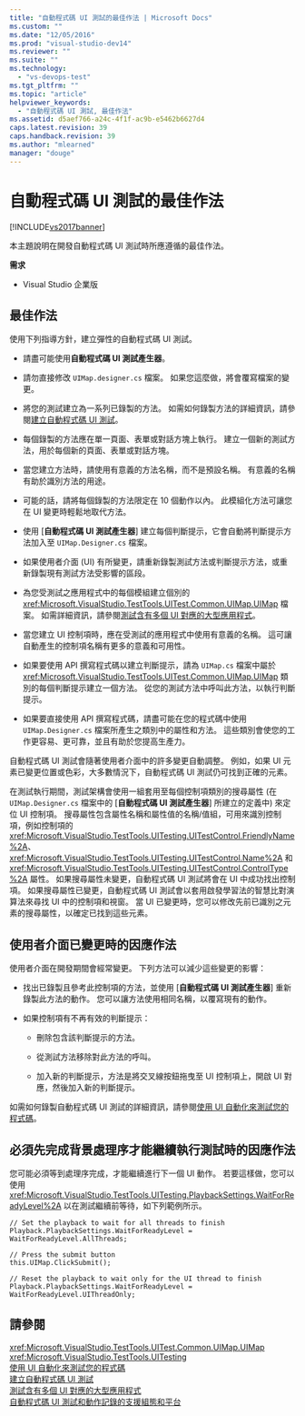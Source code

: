 ```yaml
---
title: "自動程式碼 UI 測試的最佳作法 | Microsoft Docs"
ms.custom: ""
ms.date: "12/05/2016"
ms.prod: "visual-studio-dev14"
ms.reviewer: ""
ms.suite: ""
ms.technology: 
  - "vs-devops-test"
ms.tgt_pltfrm: ""
ms.topic: "article"
helpviewer_keywords: 
  - "自動程式碼 UI 測試, 最佳作法"
ms.assetid: d5aef766-a24c-4f1f-ac9b-e5462b6627d4
caps.latest.revision: 39
caps.handback.revision: 39
ms.author: "mlearned"
manager: "douge"
---
```

# 自動程式碼 UI 測試的最佳作法
[!INCLUDE[vs2017banner](../code-quality/includes/vs2017banner.md)]

本主題說明在開發自動程式碼 UI 測試時所應遵循的最佳作法。  
  
 **需求**  
  
-   Visual Studio 企業版  
  
## 最佳作法  
 使用下列指導方針，建立彈性的自動程式碼 UI 測試。  
  
-   請盡可能使用**自動程式碼 UI 測試產生器**。  
  
-   請勿直接修改 `UIMap.designer.cs` 檔案。  如果您這麼做，將會覆寫檔案的變更。  
  
-   將您的測試建立為一系列已錄製的方法。  如需如何錄製方法的詳細資訊，請參閱[建立自動程式碼 UI 測試](../test/use-ui-automation-to-test-your-code.md#VerifyingCodeUsingCUITCreate)。  
  
-   每個錄製的方法應在單一頁面、表單或對話方塊上執行。  建立一個新的測試方法，用於每個新的頁面、表單或對話方塊。  
  
-   當您建立方法時，請使用有意義的方法名稱，而不是預設名稱。  有意義的名稱有助於識別方法的用途。  
  
-   可能的話，請將每個錄製的方法限定在 10 個動作以內。  此模組化方法可讓您在 UI 變更時輕鬆地取代方法。  
  
-   使用 \[**自動程式碼 UI 測試產生器**\] 建立每個判斷提示，它會自動將判斷提示方法加入至 `UIMap.Designer.cs` 檔案。  
  
-   如果使用者介面 \(UI\) 有所變更，請重新錄製測試方法或判斷提示方法，或重新錄製現有測試方法受影響的區段。  
  
-   為您受測試之應用程式中的每個模組建立個別的 <xref:Microsoft.VisualStudio.TestTools.UITest.Common.UIMap.UIMap> 檔案。  如需詳細資訊，請參閱[測試含有多個 UI 對應的大型應用程式](../test/testing-a-large-application-with-multiple-ui-maps.md)。  
  
-   當您建立 UI 控制項時，應在受測試的應用程式中使用有意義的名稱。  這可讓自動產生的控制項名稱有更多的意義和可用性。  
  
-   如果要使用 API 撰寫程式碼以建立判斷提示，請為 `UIMap.cs` 檔案中屬於 <xref:Microsoft.VisualStudio.TestTools.UITest.Common.UIMap.UIMap> 類別的每個判斷提示建立一個方法。  從您的測試方法中呼叫此方法，以執行判斷提示。  
  
-   如果要直接使用 API 撰寫程式碼，請盡可能在您的程式碼中使用 `UIMap.Designer.cs` 檔案所產生之類別中的屬性和方法。  這些類別會使您的工作更容易、更可靠，並且有助於您提高生產力。  
  
 自動程式碼 UI 測試會隨著使用者介面中的許多變更自動調整。  例如，如果 UI 元素已變更位置或色彩，大多數情況下，自動程式碼 UI 測試仍可找到正確的元素。  
  
 在測試執行期間，測試架構會使用一組套用至每個控制項類別的搜尋屬性 \(在 `UIMap.Designer.cs` 檔案中的 \[**自動程式碼 UI 測試產生器**\] 所建立的定義中\) 來定位 UI 控制項。  搜尋屬性包含屬性名稱和屬性值的名稱\/值組，可用來識別控制項，例如控制項的 <xref:Microsoft.VisualStudio.TestTools.UITesting.UITestControl.FriendlyName%2A>、<xref:Microsoft.VisualStudio.TestTools.UITesting.UITestControl.Name%2A> 和 <xref:Microsoft.VisualStudio.TestTools.UITesting.UITestControl.ControlType%2A> 屬性。  如果搜尋屬性未變更，自動程式碼 UI 測試將會在 UI 中成功找出控制項。  如果搜尋屬性已變更，自動程式碼 UI 測試會以套用啟發學習法的智慧比對演算法來尋找 UI 中的控制項和視窗。  當 UI 已變更時，您可以修改先前已識別之元素的搜尋屬性，以確定已找到這些元素。  
  
## 使用者介面已變更時的因應作法  
 使用者介面在開發期間會經常變更。  下列方法可以減少這些變更的影響：  
  
-   找出已錄製且參考此控制項的方法，並使用 \[**自動程式碼 UI 測試產生器**\] 重新錄製此方法的動作。  您可以讓方法使用相同名稱，以覆寫現有的動作。  
  
-   如果控制項有不再有效的判斷提示：  
  
    -   刪除包含該判斷提示的方法。  
  
    -   從測試方法移除對此方法的呼叫。  
  
    -   加入新的判斷提示，方法是將交叉線按鈕拖曳至 UI 控制項上，開啟 UI 對應，然後加入新的判斷提示。  
  
 如需如何錄製自動程式碼 UI 測試的詳細資訊，請參閱[使用 UI 自動化來測試您的程式碼](../test/use-ui-automation-to-test-your-code.md)。  
  
## 必須先完成背景處理序才能繼續執行測試時的因應作法  
 您可能必須等到處理序完成，才能繼續進行下一個 UI 動作。  若要這樣做，您可以使用 <xref:Microsoft.VisualStudio.TestTools.UITesting.PlaybackSettings.WaitForReadyLevel%2A> 以在測試繼續前等待，如下列範例所示。  
  
```  
// Set the playback to wait for all threads to finish  
Playback.PlaybackSettings.WaitForReadyLevel = WaitForReadyLevel.AllThreads;  
  
// Press the submit button  
this.UIMap.ClickSubmit();  
  
// Reset the playback to wait only for the UI thread to finish  
Playback.PlaybackSettings.WaitForReadyLevel = WaitForReadyLevel.UIThreadOnly;  
```  
  
## 請參閱  
 <xref:Microsoft.VisualStudio.TestTools.UITest.Common.UIMap.UIMap>   
 <xref:Microsoft.VisualStudio.TestTools.UITesting>   
 [使用 UI 自動化來測試您的程式碼](../test/use-ui-automation-to-test-your-code.md)   
 [建立自動程式碼 UI 測試](../test/use-ui-automation-to-test-your-code.md#VerifyingCodeUsingCUITCreate)   
 [測試含有多個 UI 對應的大型應用程式](../test/testing-a-large-application-with-multiple-ui-maps.md)   
 [自動程式碼 UI 測試和動作記錄的支援組態和平台](../test/supported-configurations-and-platforms-for-coded-ui-tests-and-action-recordings.md)